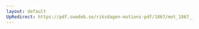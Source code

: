 ```yaml
---
layout: default
UpRedirect: https://pdf.swedeb.se/riksdagen-motions-pdf/1867/mot_1867__ak__00255/mot_1867__ak__00255_001.pdf
---
```

